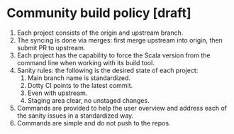 # Community build policy [draft]
1. Each project consists of the origin and upstream branch.
2. The syncing is done via merges: first merge upstream into origin, then submit PR to upstream.
3. Each project has the capability to force the Scala version from the command line when working with its build tool.
4. Sanity rules: the following is the desired state of each project:
    1. Main branch name is standardized.
    2. Dotty CI points to the latest commit.
    3. Even with upstream.
    4. Staging area clear, no unstaged changes.
5. Commands are provided to help the user overview and address each of the sanity issues in a standardized way.
6. Commands are simple and do not push to the repos.
